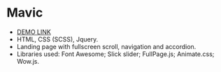 # Mavic
- [DEMO LINK](https://maximzhuravlov.github.io/Mavic/app/index.html)
- HTML, CSS (SCSS), Jquery.
- Landing page with fullscreen scroll, navigation and accordion.
- Libraries used: Font Awesome; Slick slider; FullPage.js; Animate.css; Wow.js.